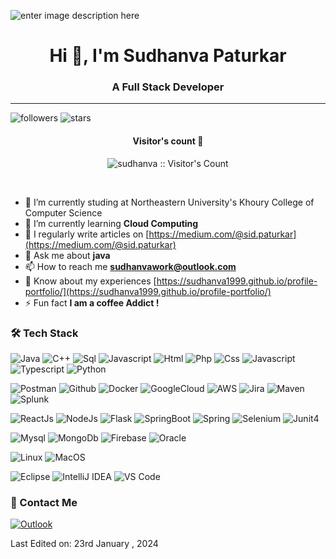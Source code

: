 ![enter image description here](https://raw.githubusercontent.com/sudhanva1999/sudhanva1999/main/LinkedIn%20Banner%203.png)
<h1 align="center">Hi 👋, I'm Sudhanva Paturkar</h1>
<h3 align="center">A Full Stack Developer</h3>

---

![followers](https://img.shields.io/github/followers/sudhanva1999?style=social)
![stars](https://img.shields.io/github/stars/sudhanva1999?style=social)

<h4 align="center">Visitor's count 👀</h4>
<p align="center"><img src="https://profile-counter.glitch.me/{sudhanva1999}/count.svg" alt="sudhanva :: Visitor's Count" /></p>
<br/>

- 🔭 I’m currently studing at Northeastern University's Khoury College of Computer Science
- 🌱 I’m currently learning **Cloud Computing**
- 📝 I regularly write articles on [https://medium.com/@sid.paturkar](https://medium.com/@sid.paturkar)
- 💬 Ask me about **java**
- 📫 How to reach me **sudhanvawork@outlook.com**
- 📄 Know about my experiences [https://sudhanva1999.github.io/profile-portfolio/](https://sudhanva1999.github.io/profile-portfolio/)
- ⚡ Fun fact **I am a coffee Addict !**

### 🛠 Tech Stack

![Java](https://img.shields.io/badge/Java-00599Java?style=for-the-badge&logo=Java&logoColor=white)
![C++](https://img.shields.io/badge/C%2B%2B-00599C?style=for-the-badge&logo=c%2B%2B&logoColor=white)
![Sql](https://img.shields.io/badge/Sql-007ACC?style=for-the-badge&logo=MySql&logoColor=white)
![Javascript](https://img.shields.io/badge/JavaScript-323330?style=for-the-badge&logo=javascript&logoColor=F7DF1E)
![Html](https://img.shields.io/badge/HTML5-E34F26?style=for-the-badge&logo=html5&logoColor=white)
![Php](https://img.shields.io/badge/Php-FFD43B?style=for-the-badge&logo=Php&logoColor=blue)
![Css](https://img.shields.io/badge/CSS3-1572B6?style=for-the-badge&logo=css3&logoColor=white)
![Javascript](https://img.shields.io/badge/Sass-323330?style=for-the-badge&logo=Sass&logoColor=F7DF1E)
![Typescript](https://img.shields.io/badge/TypeScript-007ACC?style=for-the-badge&logo=typescript&logoColor=white)
![Python](https://img.shields.io/badge/Python-FFD43B?style=for-the-badge&logo=python&logoColor=blue)

![Postman](https://img.shields.io/badge/Postman-FF6C37?style=for-the-badge&logo=Postman&logoColor=white)
![Github](https://img.shields.io/badge/GitHub-100000?style=for-the-badge&logo=github&logoColor=white)
![Docker](https://img.shields.io/badge/Docker-2CA5E0?style=for-the-badge&logo=docker&logoColor=white)
![GoogleCloud](https://img.shields.io/badge/Google_Cloud-4285F4?style=for-the-badge&logo=google-cloud&logoColor=white)
![AWS](https://img.shields.io/badge/Amazon_AWS-FF9900?style=for-the-badge&logo=amazonaws&logoColor=white)
![Jira](https://img.shields.io/badge/Jira-0052CC?style=for-the-badge&logo=Jira&logoColor=white)
![Maven](https://img.shields.io/badge/apache_maven-C71A36?style=for-the-badge&logo=apachemaven&logoColor=white)
![Splunk](https://img.shields.io/badge/Splunk-000000?style=for-the-badge&logo=Splunk&logoColor=white)

![ReactJs](https://img.shields.io/badge/React-20232A?style=for-the-badge&logo=react&logoColor=61DAFB)
![NodeJs](https://img.shields.io/badge/Node%20js-339933?style=for-the-badge&logo=nodedotjs&logoColor=white)
![Flask](https://img.shields.io/badge/Flask-000000?style=for-the-badge&logo=flask&logoColor=white)
![SpringBoot](https://img.shields.io/badge/Spring_Boot-F2F4F9?style=for-the-badge&logo=spring-boot)
![Spring](https://img.shields.io/badge/Spring-6DB33F?style=for-the-badge&logo=spring&logoColor=white)
![Selenium](https://img.shields.io/badge/Selenium-43B02A?style=for-the-badge&logo=Selenium&logoColor=white)
![Junit4](https://img.shields.io/badge/Junit5-25A162?style=for-the-badge&logo=junit5&logoColor=white)

![Mysql](https://img.shields.io/badge/MySQL-005C84?style=for-the-badge&logo=mysql&logoColor=white)
![MongoDb](https://img.shields.io/badge/MongoDB-4EA94B?style=for-the-badge&logo=mongodb&logoColor=white)
![Firebase](https://img.shields.io/badge/firebase-ffca28?style=for-the-badge&logo=firebase&logoColor=black)
![Oracle](https://img.shields.io/badge/PLSQL-F80000?style=for-the-badge&logo=oracle&logoColor=black)


![Linux](https://img.shields.io/badge/Linux-FCC624?style=for-the-badge&logo=linux&logoColor=black)
![MacOS](https://img.shields.io/badge/mac%20os-000000?style=for-the-badge&logo=apple&logoColor=white)

![Eclipse](https://img.shields.io/badge/Eclipse-2C2255?style=for-the-badge&logo=eclipse&logoColor=white)
![IntelliJ IDEA](https://img.shields.io/badge/IntelliJ_IDEA-000000.svg?style=for-the-badge&logo=intellij-idea&logoColor=white)
![VS Code](https://img.shields.io/badge/VSCode-0078D4?style=for-the-badge&logo=visual%20studio%20code&logoColor=white)

### 💬 Contact Me

[![Outlook](https://img.shields.io/badge/-sudhanvawork@outlook.com-c14438?style=for-the-badge&logo=Gmail&logoColor=white)](mailto:sudhanvawork@outlook.com)

Last Edited on: 23rd January , 2024
